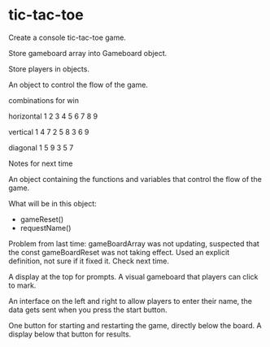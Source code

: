 # tic-tac-toe

Create a console tic-tac-toe game.

Store gameboard array into Gameboard object.

Store players in objects.

An object to control the flow of the game.


combinations for win

horizontal
1 2 3
4 5 6
7 8 9

vertical
1 4 7
2 5 8
3 6 9

diagonal
1 5 9
3 5 7

Notes for next time

An object containing the functions and variables that control the flow of the game.

What will be in this object:
- gameReset()
- requestName()

Problem from last time: 
gameBoardArray was not updating, suspected that the const gameBoardReset was not taking effect. Used an explicit definition, not sure if it fixed it. Check next time.

A display at the top for prompts.
A visual gameboard that players can click to mark.

An interface on the left and right to allow players to enter their name, the data gets sent when you press the start button.

One button for starting and restarting the game, directly below the board.
A display below that button for results.






